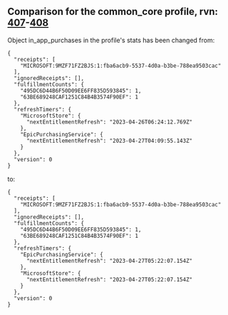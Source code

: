 ## Comparison for the common_core profile, rvn: [407](https://github.com/PRO100KatYT/FortniteProfileRevisions/tree/main/profiles/common_core/407%20common_core.json)-[408](https://github.com/PRO100KatYT/FortniteProfileRevisions/tree/main/profiles/common_core/408%20common_core.json)

Object in_app_purchases in the profile's stats has been changed from:

```
{
  "receipts": [
    "MICROSOFT:9MZF71FZ2BJS:1:fba6acb9-5537-4d0a-b3be-788ea9503cac"
  ],
  "ignoredReceipts": [],
  "fulfillmentCounts": {
    "495DC6D44B6F50D09EE6FF835D593845": 1,
    "63BE689248CAF1251C84B4B3574F90EF": 1
  },
  "refreshTimers": {
    "MicrosoftStore": {
      "nextEntitlementRefresh": "2023-04-26T06:24:12.769Z"
    },
    "EpicPurchasingService": {
      "nextEntitlementRefresh": "2023-04-27T04:09:55.143Z"
    }
  },
  "version": 0
}
```

to:

```
{
  "receipts": [
    "MICROSOFT:9MZF71FZ2BJS:1:fba6acb9-5537-4d0a-b3be-788ea9503cac"
  ],
  "ignoredReceipts": [],
  "fulfillmentCounts": {
    "495DC6D44B6F50D09EE6FF835D593845": 1,
    "63BE689248CAF1251C84B4B3574F90EF": 1
  },
  "refreshTimers": {
    "EpicPurchasingService": {
      "nextEntitlementRefresh": "2023-04-27T05:22:07.154Z"
    },
    "MicrosoftStore": {
      "nextEntitlementRefresh": "2023-04-27T05:22:07.154Z"
    }
  },
  "version": 0
}
```

<br><br>
